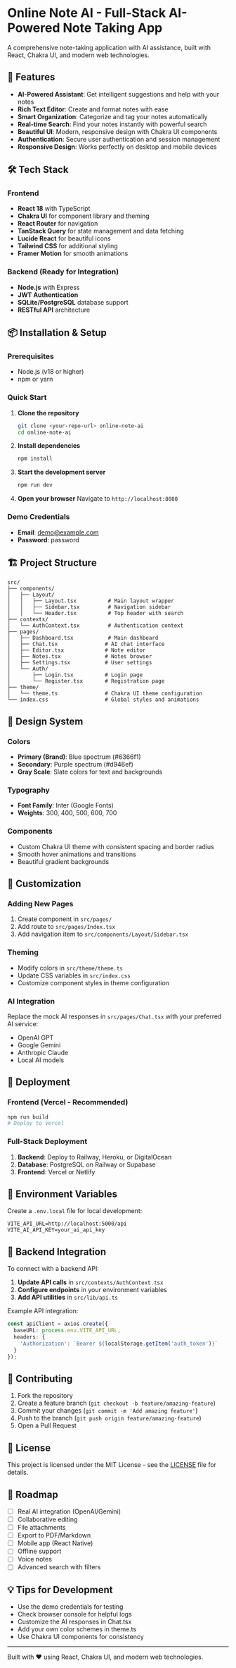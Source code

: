 
# Online Note AI - Full-Stack AI-Powered Note Taking App

A comprehensive note-taking application with AI assistance, built with React, Chakra UI, and modern web technologies.

## 🚀 Features

- **AI-Powered Assistant**: Get intelligent suggestions and help with your notes
- **Rich Text Editor**: Create and format notes with ease
- **Smart Organization**: Categorize and tag your notes automatically
- **Real-time Search**: Find your notes instantly with powerful search
- **Beautiful UI**: Modern, responsive design with Chakra UI components
- **Authentication**: Secure user authentication and session management
- **Responsive Design**: Works perfectly on desktop and mobile devices

## 🛠️ Tech Stack

### Frontend
- **React 18** with TypeScript
- **Chakra UI** for component library and theming
- **React Router** for navigation
- **TanStack Query** for state management and data fetching
- **Lucide React** for beautiful icons
- **Tailwind CSS** for additional styling
- **Framer Motion** for smooth animations

### Backend (Ready for Integration)
- **Node.js** with Express
- **JWT Authentication**
- **SQLite/PostgreSQL** database support
- **RESTful API** architecture

## 📦 Installation & Setup

### Prerequisites
- Node.js (v18 or higher)
- npm or yarn

### Quick Start

1. **Clone the repository**
   ```bash
   git clone <your-repo-url> online-note-ai
   cd online-note-ai
   ```

2. **Install dependencies**
   ```bash
   npm install
   ```

3. **Start the development server**
   ```bash
   npm run dev
   ```

4. **Open your browser**
   Navigate to `http://localhost:8080`

### Demo Credentials
- **Email**: demo@example.com
- **Password**: password

## 🏗️ Project Structure

```
src/
├── components/
│   ├── Layout/
│   │   ├── Layout.tsx          # Main layout wrapper
│   │   ├── Sidebar.tsx         # Navigation sidebar
│   │   └── Header.tsx          # Top header with search
├── contexts/
│   └── AuthContext.tsx         # Authentication context
├── pages/
│   ├── Dashboard.tsx           # Main dashboard
│   ├── Chat.tsx               # AI chat interface
│   ├── Editor.tsx             # Note editor
│   ├── Notes.tsx              # Notes browser
│   ├── Settings.tsx           # User settings
│   └── Auth/
│       ├── Login.tsx          # Login page
│       └── Register.tsx       # Registration page
├── theme/
│   └── theme.ts               # Chakra UI theme configuration
└── index.css                  # Global styles and animations
```

## 🎨 Design System

### Colors
- **Primary (Brand)**: Blue spectrum (#6366f1)
- **Secondary**: Purple spectrum (#d946ef)
- **Gray Scale**: Slate colors for text and backgrounds

### Typography
- **Font Family**: Inter (Google Fonts)
- **Weights**: 300, 400, 500, 600, 700

### Components
- Custom Chakra UI theme with consistent spacing and border radius
- Smooth hover animations and transitions
- Beautiful gradient backgrounds

## 🔧 Customization

### Adding New Pages
1. Create component in `src/pages/`
2. Add route to `src/pages/Index.tsx`
3. Add navigation item to `src/components/Layout/Sidebar.tsx`

### Theming
- Modify colors in `src/theme/theme.ts`
- Update CSS variables in `src/index.css`
- Customize component styles in theme configuration

### AI Integration
Replace the mock AI responses in `src/pages/Chat.tsx` with your preferred AI service:
- OpenAI GPT
- Google Gemini
- Anthropic Claude
- Local AI models

## 🚀 Deployment

### Frontend (Vercel - Recommended)
```bash
npm run build
# Deploy to Vercel
```

### Full-Stack Deployment
1. **Backend**: Deploy to Railway, Heroku, or DigitalOcean
2. **Database**: PostgreSQL on Railway or Supabase
3. **Frontend**: Vercel or Netlify

## 🔐 Environment Variables

Create a `.env.local` file for local development:
```env
VITE_API_URL=http://localhost:5000/api
VITE_AI_API_KEY=your_ai_api_key
```

## 📝 Backend Integration

To connect with a backend API:

1. **Update API calls** in `src/contexts/AuthContext.tsx`
2. **Configure endpoints** in your environment variables
3. **Add API utilities** in `src/lib/api.ts`

Example API integration:
```typescript
const apiClient = axios.create({
  baseURL: process.env.VITE_API_URL,
  headers: {
    'Authorization': `Bearer ${localStorage.getItem('auth_token')}`
  }
});
```

## 🤝 Contributing

1. Fork the repository
2. Create a feature branch (`git checkout -b feature/amazing-feature`)
3. Commit your changes (`git commit -m 'Add amazing feature'`)
4. Push to the branch (`git push origin feature/amazing-feature`)
5. Open a Pull Request

## 📄 License

This project is licensed under the MIT License - see the [LICENSE](LICENSE) file for details.

## 🎯 Roadmap

- [ ] Real AI integration (OpenAI/Gemini)
- [ ] Collaborative editing
- [ ] File attachments
- [ ] Export to PDF/Markdown
- [ ] Mobile app (React Native)
- [ ] Offline support
- [ ] Voice notes
- [ ] Advanced search with filters

## 💡 Tips for Development

- Use the demo credentials for testing
- Check browser console for helpful logs
- Customize the AI responses in Chat.tsx
- Add your own color schemes in theme.ts
- Use Chakra UI components for consistency

---

Built with ❤️ using React, Chakra UI, and modern web technologies.
